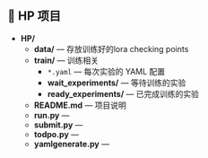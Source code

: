 ## 📂 HP 项目

- **HP/**
  - **data/** — 存放训练好的lora checking points
  - **train/** — 训练相关  
    - `*.yaml` — 每次实验的 YAML 配置  
    - **wait_experiments/** — 等待训练的实验  
    - **ready_experiments/** — 已完成训练的实验  
  - **README.md** — 项目说明
  - **run.py** — 
  - **submit.py** — 
  - **todpo.py** — 
  - **yamlgenerate.py** — 
